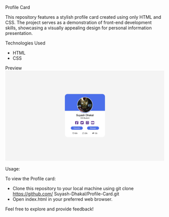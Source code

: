 Profile Card

This repository features a stylish profile card created using only HTML and CSS. The project serves as a demonstration of front-end development skills, showcasing a visually appealing design for personal information presentation.

Technologies Used

* HTML
* CSS

Preview
![Profile_Card](Images/Profile_Card.jpeg)

Usage:

To view the Profile card:
* Clone this repository to your local machine using git clone https://github.com/    Suyash-Dhakal/Profile-Card.git
* Open index.html in your preferred web browser.

Feel free to explore and provide feedback!